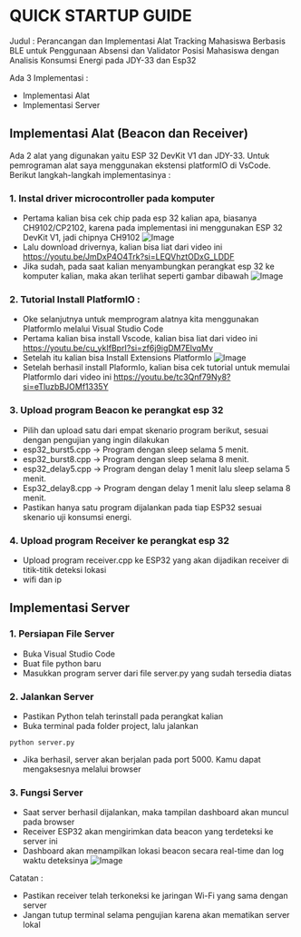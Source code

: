 # QUICK STARTUP GUIDE
Judul : Perancangan dan Implementasi Alat Tracking Mahasiswa Berbasis BLE untuk Penggunaan Absensi dan Validator Posisi Mahasiswa dengan Analisis Konsumsi Energi pada JDY-33 dan Esp32


Ada 3 Implementasi :
- Implementasi Alat 
- Implementasi Server


## Implementasi Alat (Beacon dan Receiver)

Ada 2 alat yang digunakan yaitu ESP 32 DevKit V1 dan JDY-33. Untuk pemrograman alat saya menggunakan ekstensi platformIO di VsCode. Berikut langkah-langkah implementasinya :


### 1. Instal driver microcontroller pada komputer
- Pertama kalian bisa cek chip pada esp 32 kalian apa, biasanya CH9102/CP2102, karena pada implementasi ini menggunakan ESP 32 DevKit V1, jadi chipnya CH9102
![Image](https://github.com/user-attachments/assets/e8b23da9-5fc1-4b90-8a00-79e875326035)
- Lalu download drivernya, kalian bisa liat dari video ini https://youtu.be/JmDxP4O4Trk?si=LEQVhztODxG_LDDF
- Jika sudah, pada saat kalian menyambungkan perangkat esp 32 ke komputer kalian, maka akan terlihat seperti gambar dibawah
![Image](https://github.com/user-attachments/assets/d543da58-5879-495d-93c1-1245a99688c9)

### 2. Tutorial Install PlatformIO :
- Oke selanjutnya untuk memprogram alatnya kita menggunakan PlatformIo melalui Visual Studio Code
- Pertama kalian bisa install Vscode, kalian bisa liat dari video ini https://youtu.be/cu_ykIfBprI?si=zf6j9igDM7ElvqMv
- Setelah itu kalian bisa Install Extensions PlatformIo
![Image](https://github.com/user-attachments/assets/445eaa3f-3105-4677-86b4-41146e7c8187)
- Setelah berhasil install PlaformIo, kalian bisa cek tutorial untuk memulai PlatformIo dari video ini https://youtu.be/tc3Qnf79Ny8?si=eTluzbBJOMf1335Y

### 3. Upload program Beacon ke perangkat esp 32
- Pilih dan upload satu dari empat skenario program berikut, sesuai dengan pengujian yang ingin dilakukan
- esp32_burst5.cpp → Program dengan sleep selama 5 menit.
- esp32_burst8.cpp → Program dengan sleep selama 8 menit.
- esp32_delay5.cpp → Program dengan delay 1 menit lalu sleep selama 5 menit.
- Esp32_delay8.cpp → Program dengan delay 1 menit lalu sleep selama 8 menit.
- Pastikan hanya satu program dijalankan pada tiap ESP32 sesuai skenario uji konsumsi energi.

### 4. Upload program Receiver ke perangkat esp 32
- Upload program receiver.cpp ke ESP32 yang akan dijadikan receiver di titik-titik deteksi lokasi
- wifi dan ip


## Implementasi Server 

### 1. Persiapan File Server

- Buka Visual Studio Code
- Buat file python baru 
- Masukkan program server dari file server.py yang sudah tersedia diatas

### 2. Jalankan Server

- Pastikan Python telah terinstall pada perangkat kalian
- Buka terminal pada folder project, lalu jalankan
```
python server.py
```
- Jika berhasil, server akan berjalan pada port 5000. Kamu dapat mengaksesnya melalui browser

### 3. Fungsi Server

- Saat server berhasil dijalankan, maka tampilan dashboard akan muncul pada browser
- Receiver ESP32 akan  mengirimkan data beacon yang terdeteksi ke server ini
- Dashboard akan menampilkan lokasi beacon secara real-time dan log waktu deteksinya
![Image](https://github.com/user-attachments/assets/25a900e0-dd04-4ae7-8da6-d3102967c735)

Catatan : 
- Pastikan receiver telah terkoneksi ke jaringan Wi-Fi yang sama dengan server
- Jangan tutup terminal selama pengujian karena akan mematikan server lokal



